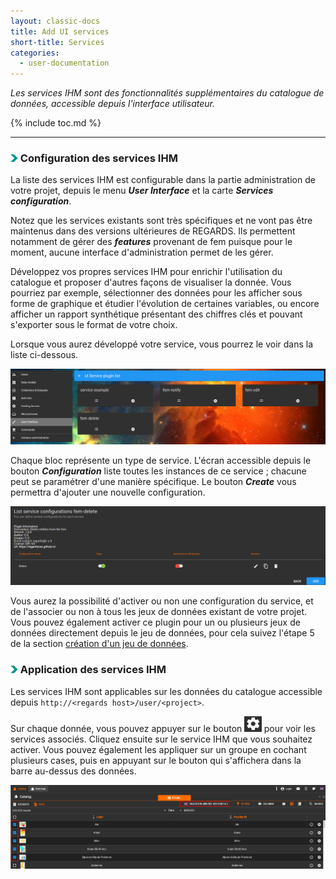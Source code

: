 ```yaml
---
layout: classic-docs
title: Add UI services
short-title: Services
categories:
  - user-documentation
---
```



<i>Les services IHM sont des fonctionnalités supplémentaires du catalogue de données, accessible depuis l'interface utilisateur. </i> 

{% include toc.md %}

*****************


### <img src="/assets/images/user-documentation/doc-icons/right-arrow.png" alt="arrow" height="12"> Configuration des services IHM

La liste des services IHM est configurable dans la partie administration de votre projet, depuis le menu ***User Interface*** et la carte ***Services configuration***. 

Notez que les services existants sont très spécifiques et ne vont pas être maintenus dans des versions ultérieures de REGARDS. 
Ils permettent notamment de gérer des ***features*** provenant de fem puisque pour le moment, aucune interface d'administration permet de les gérer.

Développez vos propres services IHM pour enrichir l'utilisation du catalogue et proposer d'autres façons de visualiser la donnée. Vous pourriez par exemple, sélectionner des données pour les afficher sous forme de graphique et étudier l'évolution de certaines variables, ou encore afficher un rapport synthétique présentant des chiffres clés et pouvant s'exporter sous le format de votre choix. 


Lorsque vous aurez développé votre service, vous pourrez le voir dans la liste ci-dessous.

<div align="center">
  <img src="/assets/images/user-documentation/7-data-services/ui-services/services-plugin-list.png/" alt="plugin list" width="800"> 
</div>

Chaque bloc représente un type de service. L'écran accessible depuis le bouton ***Configuration*** liste toutes les instances de ce service ; chacune peut se paramétrer d'une manière spécifique. Le bouton ***Create*** vous permettra d'ajouter une nouvelle configuration.

<div align="center">
  <img src="/assets/images/user-documentation/7-data-services/ui-services/configuration-list.png/" alt="configuration list" width="800"> 
</div>

Vous aurez la possibilité d'activer ou non une configuration du service, et de l'associer ou non à tous les jeux de données existant de votre projet. Vous pouvez également activer ce plugin pour un ou plusieurs jeux de données directement depuis le jeu de données, pour cela suivez l'étape 5 de la section [création d'un jeu de données](/user-documentation/3-data-organization/dataset-collection).


### <img src="/assets/images/user-documentation/doc-icons/right-arrow.png" alt="arrow" height="12"> Application des services IHM

Les services IHM sont applicables sur les données du catalogue accessible depuis `http://<regards host>/user/<project>`.

Sur chaque donnée, vous pouvez appuyer sur le bouton <img src="/assets/images/user-documentation/regards-icons/admin/gear-wheel.png" alt="gear wheel" height="25"> pour voir les services associés. Cliquez ensuite sur le service IHM que vous souhaitez activer. Vous pouvez également les appliquer sur un groupe en cochant plusieurs cases, puis en appuyant sur le bouton qui s'affichera dans la barre au-dessus des données. 

<div align="center">
  <img src="/assets/images/user-documentation/7-data-services/ui-services/catalog-ui-services.png" alt="services" width="800"> 
</div>